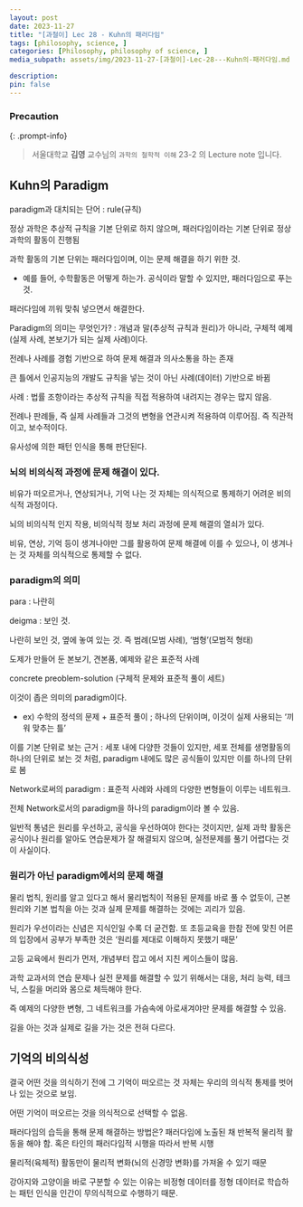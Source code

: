 ```yaml
---
layout: post
date: 2023-11-27
title: "[과철이] Lec 28 - Kuhn의 패러다임"
tags: [philosophy, science, ]
categories: [Philosophy, philosophy of science, ]
media_subpath: assets/img/2023-11-27-[과철이]-Lec-28---Kuhn의-패러다임.md

description:  
pin: false
---
```



### Precaution


{: .prompt-info}


> 서울대학교 **김영** 교수님의 `과학의 철학적 이해` 23-2 의 Lecture note 입니다. 


## Kuhn의 Paradigm


paradigm과 대치되는 단어 : rule(규칙)


정상 과학은 추상적 규칙을 기본 단위로 하지 않으며, 패러다임이라는 기본 단위로 정상 과학의 활동이 진행됨


과학 활동의 기본 단위는 패러다임이며, 이는 문제 해결을 하기 위한 것.

- 예를 들어, 수학활동은 어떻게 하는가. 공식이라 말할 수 있지만, 패러다임으로 푸는 것.

패러다임에 끼워 맞춰 넣으면서 해결한다.


Paradigm의 의미는 무엇인가? : 개념과 말(추상적 규칙과 원리)가 아니라, 구체적 예제(실제 사례, 본보기가 되는 실제 사례)이다.


전례나 사례를 경험 기반으로 하여 문제 해결과 의사소통을 하는 존재


큰 틀에서 인공지능의 개발도 규칙을 넣는 것이 아닌 사례(데이터) 기반으로 바뀜


사례 : 법률 조항이라는 추상적 규칙을 직접 적용하여 내려지는 경우는 많지 않음.


전례나 판례들, 즉 실제 사례들과 그것의 변형을 연관시켜 적용하여 이루어짐. 즉 직관적이고, 보수적이다.


유사성에 의한 패턴 인식을 통해 판단된다.


### 뇌의 비의식적 과정에 문제 해결이 있다.


비유가 떠오르거나, 연상되거나, 기억 나는 것 자체는 의식적으로 통제하기 어려운 비의식적 과정이다.


뇌의 비의식적 인지 작용, 비의식적 정보 처리 과정에 문제 해결의 열쇠가 있다.


비유, 연상, 기억 등이 생겨나야만 그를 활용하여 문제 해결에 이를 수 있으나, 이 생겨나는 것 자체를 의식적으로 통제할 수 없다.


### paradigm의 의미


para : 나란히


deigma : 보인 것.


나란히 보인 것, 옆에 놓여 있는 것. 즉 범례(모범 사례), ‘범형’(모범적 형태)


도제가 만들어 둔 본보기, 견본품, 예제와 같은 표준적 사례


concrete preoblem-solution (구체적 문제와 표준적 풀이 세트)


이것이 좁은 의미의 paradigm이다.

- ex) 수학의 정석의 문제 + 표준적 풀이 ; 하나의 단위이며, 이것이 실제 사용되는 ‘끼워 맞추는 틀’

이를 기본 단위로 보는 근거 : 세포 내에 다양한 것들이 있지만, 세포 전체를 생명활동의 하나의 단위로 보는 것 처럼, paradigm 내에도 많은 공식들이 있지만 이를 하나의 단위로 봄


Network로써의 paradigm : 표준적 사례와 사례의 다양한 변형들이 이루는 네트워크.


전체 Network로서의 paradigm을 하나의 paradigm이라 볼 수 있음.


일반적 통념은 원리를 우선하고, 공식을 우선하여야 한다는 것이지만, 실제 과학 활동은 공식이나 원리를 알아도 연습문제가 잘 해결되지 않으며, 실전문제를 풀기 어렵다는 것이 사실이다.


### 원리가 아닌 paradigm에서의 문제 해결


물리 법칙, 원리를 알고 있다고 해서 물리법칙이 적용된 문제를 바로 풀 수 없듯이, 근본 원리와 기본 법칙을 아는 것과 실제 문제를 해결하는 것에는 괴리가 있음.


원리가 우선이라는 신념은 지식인일 수록 더 굳건함. 또 초등교육을 한참 전에 맞친 어른의 입장에서 공부가 부족한 것은 ‘원리를 제대로 이해하지 못했기 때문’


고등 교육에서 원리가 먼저, 개념부터 잡고 에서 지친 케이스들이 많음.


과학 교과서의 연습 문제나 실전 문제를 해결할 수 있기 위해서는 대응, 처리 능력, 테크닉, 스킬을 머리와 몸으로 체득해야 한다.


즉 예제의 다양한 변형, 그 네트워크를 가슴속에 아로새겨야만 문제를 해결할 수 있음.


길을 아는 것과 실제로 길을 가는 것은 전혀 다르다.


## 기억의 비의식성


결국 어떤 것을 의식하기 전에 그 기억이 떠오르는 것 자체는 우리의 의식적 통제를 벗어나 있는 것으로 보임.


어떤 기억이 떠오르는 것을 의식적으로 선택할 수 없음.


패러다임의 습득을 통해 문제 해결하는 방법은? 패러다임에 노출된 채 반복적 물리적 활동을 해야 함. 혹은 타인의 패러다임적 시행을 따라서 반복 시행


물리적(육체적) 활동만이 물리적 변화(뇌의 신경망 변화)를 가져올 수 있기 때문


강아지와 고양이을 바로 구분할 수 있는 이유는 비정형 데이터를 정형 데이터로 학습하는 패턴 인식을 인간이 무의식적으로 수행하기 때문.

